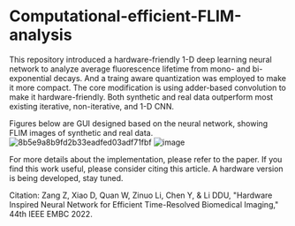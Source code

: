 # Computational-efficient-FLIM-analysis

This repository introduced a hardware-friendly 1-D deep learning neural network to analyze average fluorescence lifetime from mono- and bi-exponential decays. And a traing aware quantization was employed to make it more compact. The core modification is using adder-based convolution to make it hardware-friendly. Both synthetic and real data outperform most existing iterative, non-iterative, and 1-D CNN.
 
Figures below are GUI designed based on the neural network, showing FLIM images of synthetic and real data.  
![8b5e9a8b9fd2b33eadfed03adf71fbf](https://user-images.githubusercontent.com/35866553/158862457-3729c52d-cbf1-41f1-9694-45fdb20e0999.jpg)
![image](https://user-images.githubusercontent.com/35866553/160491286-af61dea6-e418-4c23-aa20-ee7433dc1fc7.png)

For more details about the implementation, please refer to the paper. If you find this work useful, please consider citing this article. A hardware version is being developed, stay tuned. 

Citation:
Zang Z, Xiao D, Quan W, Zinuo Li, Chen Y, & Li DDU, "Hardware Inspired Neural Network for Efficient Time-Resolved Biomedical Imaging," 44th IEEE EMBC 2022.
